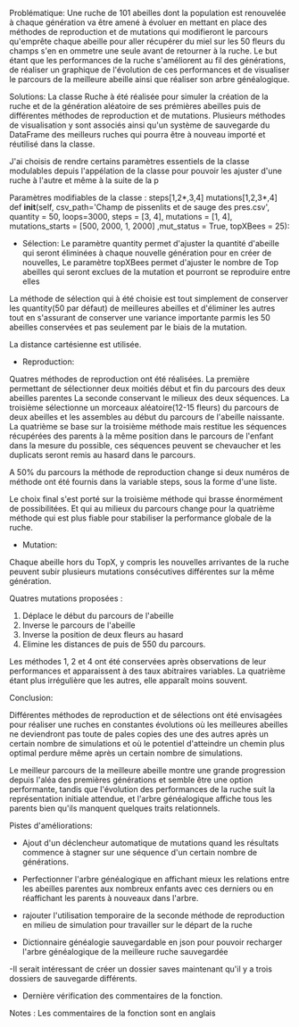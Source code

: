 Problématique:
Une ruche de 101 abeilles dont la population est renouvelée à chaque génération
va être amené à évoluer en mettant en place des méthodes de reproduction et de
mutations qui modifieront le parcours qu'emprête chaque abeille pour aller
récupérer du miel sur les 50 fleurs du champs s'en en ommetre une seule avant de
retourner à la ruche.
Le but étant que les performances de la ruche s'améliorent au fil des générations,
de réaliser un graphique de l'évolution de ces performances et de visualiser
le parcours de la meilleure abeille ainsi que réaliser son arbre généalogique.

Solutions:
La classe Ruche à été réalisée pour simuler la création de la ruche et de la
génération aléatoire de ses prémières abeilles puis de différentes méthodes de
reproduction et de mutations. Plusieurs méthodes de visualisation y sont
associés ainsi qu'un système de sauvegarde du DataFrame des meilleurs ruches
qui pourra être à nouveau importé et réutilisé dans la classe.


J'ai choisis de rendre certains paramètres essentiels de la classe modulables
depuis l'appélation de la classe pour pouvoir les ajuster d'une ruche à l'autre
et même à la suite de la p

Paramètres modifiables de la classe :
steps[1,2*,3,4]
mutations[1,2,3*,4]
def __init__(self, csv_path='Champ de pissenlits et de sauge des pres.csv',\
             quantity = 50, loops=3000, steps = [3, 4], mutations = [1, 4], \
             mutations_starts = [500, 2000, 1, 2000] ,mut_status = True, topXBees = 25):

- Sélection:
Le paramètre quantity permet d'ajuster la quantité d'abeille qui seront éliminées
à chaque nouvelle génération pour en créer de nouvelles,
Le paramètre topXBees permet d'ajuster le nombre de Top abeilles qui seront exclues
de la mutation et pourront se reproduire entre elles

La méthode de sélection qui à été choisie est tout simplement de conserver les
quantity(50 par défaut) de meilleures abeilles et d'éliminer les autres tout
en s'assurant de conserver une variance importante parmis les 50 abeilles
conservées et pas seulement par le biais de la mutation.

La distance cartésienne est utilisée.


- Reproduction:

Quatres méthodes de reproduction ont été réalisées.
La première permettant de sélectionner deux moitiés début et fin du parcours
des deux abeilles parentes
La seconde conservant le milieux des deux séquences.
La troisième sélectionne un morceaux aléatoire(12-15 fleurs) du parcours de deux
abeilles et les assembles au début du parcours de l'abeille naissante.
La quatrième se base sur la troisième méthode mais restitue les séquences
récupérées des parents à la même position dans le parcours de l'enfant dans la
mesure du possible, ces séquences peuvent se chevaucher et les duplicats seront
remis au hasard dans le parcours.

A 50% du parcours la méthode de reproduction change si deux numéros de méthode
ont été fournis dans la variable steps, sous la forme d'une liste.

Le choix final s'est porté sur la troisième méthode qui brasse énormément de
possibilitées. Et qui au milieux du parcours change pour la quatrième méthode
qui est plus fiable pour stabiliser la performance globale de la ruche.


- Mutation:

Chaque abeille hors du TopX, y compris les nouvelles arrivantes de la ruche
peuvent subir plusieurs mutations consécutives différentes sur la même génération.

Quatres mutations proposées :

1. Déplace le début du parcours de l'abeille
2. Inverse le parcours de l'abeille
3. Inverse la position de deux fleurs au hasard
4. Elimine les distances de puis de 550 du parcours.

Les méthodes 1, 2 et 4 ont été conservées après observations de leur performances
et apparaissent à des taux abitraires variables.
La quatrième étant plus irrégulière que les autres, elle apparaît moins souvent.


Conclusion:

Différentes méthodes de reproduction et de sélections ont été envisagées pour
réaliser une ruches en constantes évolutions où les meilleures abeilles ne
deviendront pas toute de pales copies des une des autres après un certain nombre
de simulations et où le potentiel d'atteindre un chemin plus optimal perdure même
après un certain nombre de simulations.

Le meilleur parcours de la meilleure abeille montre une grande progression depuis
l'aléa des premières générations et semble être une option performante, tandis
que l'évolution des performances de la ruche suit la représentation initiale
attendue, et l'arbre généalogique affiche tous les parents bien qu'ils manquent
quelques traits relationnels.


Pistes d'améliorations:

- Ajout d'un déclencheur automatique de mutations quand les résultats commence à
stagner sur une séquence d'un certain nombre de générations.

- Perfectionner l'arbre généalogique en affichant mieux les relations entre les
abeilles parentes aux nombreux enfants avec ces derniers ou en réaffichant les
parents à nouveaux dans l'arbre.

- rajouter l'utilisation temporaire de la seconde méthode de reproduction en
milieu de simulation pour travailler sur le départ de la ruche

- Dictionnaire généalogie sauvegardable en json pour pouvoir recharger l'arbre
généalogique de la meilleure ruche sauvegardée

-Il serait intéressant de créer un dossier saves maintenant qu'il y a trois
dossiers de sauvegarde différents.

- Dernière vérification des commentaires de la fonction.

Notes :
Les commentaires de la fonction sont en anglais
